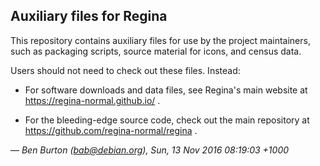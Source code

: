 Auxiliary files for Regina
--------------------------

This repository contains auxiliary files for use by the project maintainers,
such as packaging scripts, source material for icons, and census data.

Users should not need to check out these files.  Instead:

  * For software downloads and data files, see Regina's main website at
    https://regina-normal.github.io/ .

  * For the bleeding-edge source code, check out the main repository at
    https://github.com/regina-normal/regina .

— _Ben Burton (bab@debian.org), Sun, 13 Nov 2016 08:19:03 +1000_

